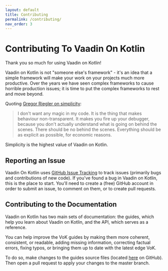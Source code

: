 ```yaml
---
layout: default
title: Contributing
permalink: /contributing/
nav_order: 3
---
```


# Contributing To Vaadin On Kotlin

Thank you so much for using Vaadin on Kotlin!

Vaadin on Kotlin is not "someone else's framework" - it's an idea that a simple
framework will make your work on your projects much more productive.
Over the years we have seen complex frameworks to cause horrible production issues;
it is time to put the complex frameworks to rest and move beyond.

Quoting [Gregor Riegler on simplicity](http://gregorriegler.com/2019/08/10/who-needs-lombok-anyhow.html):

> I don't want any magic in my code. It is the thing that makes behaviour non-transparent. It makes you fire up your debugger, because you don't actually understand what is going on behind the scenes. There should be no behind the scenes. Everything should be as explicit as possible, for economic reasons.

Simplicity is the highest value of Vaadin on Kotlin.

## Reporting an Issue

Vaadin On Kotlin uses [GitHub Issue Tracking](https://github.com/mvysny/vaadin-on-kotlin/issues)
to track issues (primarily bugs and contributions of new code). If you've found
a bug in Vaadin on Kotlin, this is the place to start. You'll need to create
a (free) GitHub account in order to submit an issue, to comment on them, or
to create pull requests.

## Contributing to the Documentation

Vaadin on Kotlin has two main sets of documentation: the guides, which help you learn
about Vaadin on Kotlin, and the API, which serves as a reference.

You can help improve the VoK guides by making them more coherent, consistent, or
readable, adding missing information, correcting factual errors, fixing
typos, or bringing them up to date with the latest edge VoK.

To do so, make changes to the guides source files (located [here](https://github.com/mvysny/vaadin-on-kotlin/tree/master/docs)
on GitHub). Then open a pull request to apply your changes to the master branch.

